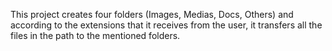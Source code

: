 This project creates four folders (Images, Medias, Docs, Others) and
according to the extensions that it receives from the user, it
transfers all the files in the path to the mentioned folders.
